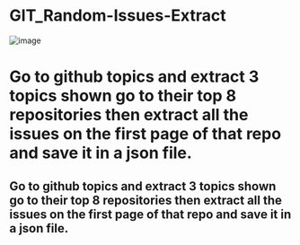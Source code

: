 # GIT_Random-Issues-Extract

![image](https://i.imgur.com/TUU7iyg.png)

# Go to github topics and extract 3 topics shown go to their top 8 repositories then extract all the issues on the first page of that repo and save it in a json file.
## Go to github topics and extract 3 topics shown go to their top 8 repositories then extract all the issues on the first page of that repo and save it in a json file.
